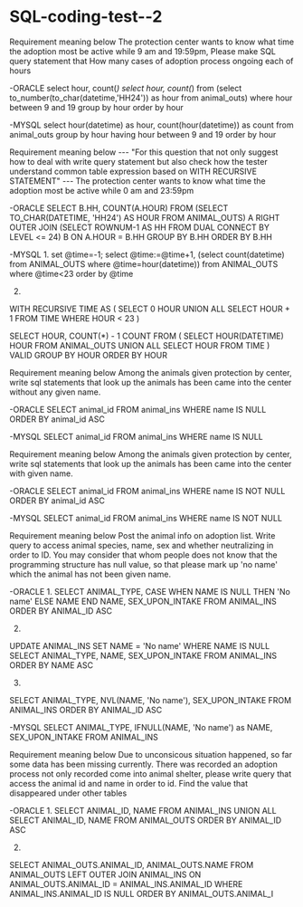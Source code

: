 # SQL-coding-test--2

Requirement meaning below
The protection center wants to know what time the adoption most be active while 9 am and 19:59pm, Please make SQL query statement that How many cases of adoption process ongoing each of hours

-ORACLE
select hour, count(*)
select hour, count(*) from 
(select to_number(to_char(datetime,'HH24')) as hour
from animal_outs) 
where hour between 9 and 19 
group by hour
order by hour

-MYSQL
select hour(datetime) as hour, count(hour(datetime)) as count 
from animal_outs
group by hour
having hour between 9 and 19
order by hour




Requirement meaning below 
--- "For this question that not only suggest how to deal with write query statement 
but also check how the tester understand common table expression based on WITH RECURSIVE STATEMENT" ---
The protection center wants to know what time the adoption most be active while 0 am and 23:59pm

-ORACLE
SELECT B.HH, COUNT(A.HOUR)
FROM   (SELECT TO_CHAR(DATETIME, 'HH24') AS HOUR 
        FROM   ANIMAL_OUTS) A 
RIGHT OUTER JOIN 
      (SELECT ROWNUM-1 AS HH FROM DUAL CONNECT BY LEVEL <= 24) B
ON    A.HOUR = B.HH
GROUP BY B.HH
ORDER BY B.HH

-MYSQL
1.
set @time=-1;
select @time:=@time+1,
  (select count(datetime) 
  from ANIMAL_OUTS 
  where @time=hour(datetime))
from ANIMAL_OUTS
where @time<23
order by @time

2.
WITH RECURSIVE TIME AS (
    SELECT 0 HOUR
    UNION ALL
    SELECT HOUR + 1 FROM TIME WHERE HOUR < 23
)

SELECT HOUR, COUNT(*) - 1 COUNT
FROM (
    SELECT HOUR(DATETIME) HOUR FROM ANIMAL_OUTS
    UNION ALL
    SELECT HOUR FROM TIME
    ) VALID
GROUP BY HOUR
ORDER BY HOUR




Requirement meaning below
Among the animals given protection by center, write sql statements that look up the animals has been came into the center without any given name.

-ORACLE
SELECT animal_id FROM animal_ins
WHERE name IS NULL
ORDER BY animal_id ASC

-MYSQL
SELECT animal_id FROM animal_ins
WHERE name IS NULL





Requirement meaning below
Among the animals given protection by center, write sql statements that look up the animals has been came into the center with given name.

-ORACLE
SELECT animal_id FROM animal_ins
WHERE name IS NOT NULL
ORDER BY animal_id ASC

-MYSQL
SELECT animal_id FROM animal_ins
WHERE name IS NOT NULL



Requirement meaning below
Post the animal info on adoption list. Write query to access animal species, name, sex and whether neutralizing in order to ID. You may consider that whom people does not know that the programming structure has null value, so that please mark up 'no name' which the animal has not been given name.

-ORACLE
1.
SELECT ANIMAL_TYPE, CASE WHEN NAME IS NULL THEN 'No name' ELSE NAME END NAME, SEX_UPON_INTAKE
FROM ANIMAL_INS
ORDER BY ANIMAL_ID ASC

2.
UPDATE ANIMAL_INS 
SET NAME = 'No name' 
WHERE NAME IS NULL
SELECT ANIMAL_TYPE, NAME, SEX_UPON_INTAKE 
FROM ANIMAL_INS
ORDER BY NAME ASC

3.
SELECT ANIMAL_TYPE, NVL(NAME, 'No name'), SEX_UPON_INTAKE FROM ANIMAL_INS
ORDER BY ANIMAL_ID ASC

-MYSQL
SELECT ANIMAL_TYPE, IFNULL(NAME, 'No name') as NAME, SEX_UPON_INTAKE 
FROM ANIMAL_INS




Requirement meaning below
Due to unconsicous situation happened, so far some data has been missing currently. There was recorded an adoption process not only recorded come into animal shelter, please write query that access the animal id and name in order to id. Find the value that disappeared under other tables

-ORACLE
1.
SELECT ANIMAL_ID, NAME FROM ANIMAL_INS
UNION ALL
SELECT ANIMAL_ID, NAME FROM ANIMAL_OUTS
ORDER BY ANIMAL_ID ASC

2.
SELECT ANIMAL_OUTS.ANIMAL_ID, ANIMAL_OUTS.NAME
FROM ANIMAL_OUTS LEFT OUTER JOIN ANIMAL_INS
ON ANIMAL_OUTS.ANIMAL_ID = ANIMAL_INS.ANIMAL_ID
WHERE ANIMAL_INS.ANIMAL_ID IS NULL
ORDER BY ANIMAL_OUTS.ANIMAL_I




















